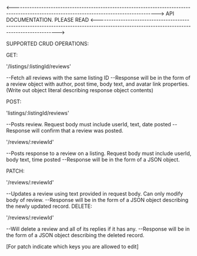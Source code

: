 <------------------------------------------------------------------------------------------------------------------------------------------->
API DOCUMENTATION. PLEASE READ
<------------------------------------------------------------------------------------------------------------------------------------------->

SUPPORTED CRUD OPERATIONS:

GET:

'/listings/:listingId/reviews'

--Fetch all reviews with the same listing ID
--Response will be in the form of a review object with author, post time, body text, and avatar link properties.
(Write out object literal describing response object contents)

POST:

'listings/:listingId/reviews'

--Posts review. Request body must include userId, text, date posted
--Response will confirm that a review was posted.

'/reviews/:reviewId'

--Posts response to a review on a listing. Request body must include userId, body text, time posted
--Response will be in the form of a JSON object.

PATCH:

'/reviews/:reviewId'

--Updates a review using text provided in request body. Can only modify body of review.
--Response will be in the form of a JSON object describing the newly updated record.
DELETE:

'/reviews/:reviewId'

--Will delete a review and all of its replies if it has any.
--Response will be in the form of a JSON object describing the deleted record.

[For patch indicate which keys you are allowed to edit]
